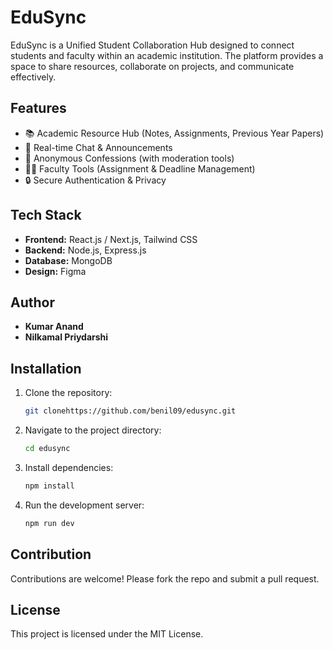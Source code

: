# EduSync

EduSync is a Unified Student Collaboration Hub designed to connect students and faculty within an academic institution. The platform provides a space to share resources, collaborate on projects, and communicate effectively.

## Features

- 📚 Academic Resource Hub (Notes, Assignments, Previous Year Papers)
- 💬 Real-time Chat & Announcements
- 🙈 Anonymous Confessions (with moderation tools)
- 👩‍🏫 Faculty Tools (Assignment & Deadline Management)
- 🔒 Secure Authentication & Privacy

## Tech Stack

- **Frontend:** React.js / Next.js, Tailwind CSS
- **Backend:** Node.js, Express.js
- **Database:** MongoDB
- **Design:** Figma

## Author
- **Kumar Anand**
- **Nilkamal Priydarshi**


## Installation

1. Clone the repository:
   ```bash
   git clonehttps://github.com/benil09/edusync.git
   ```

2. Navigate to the project directory:
   ```bash
   cd edusync
   ```

3. Install dependencies:
   ```bash
   npm install
   ```

4. Run the development server:
   ```bash
   npm run dev
   ```

## Contribution

Contributions are welcome! Please fork the repo and submit a pull request.

## License

This project is licensed under the MIT License.